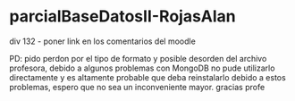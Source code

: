 # parcialBaseDatosII-RojasAlan
div 132 - poner link en los comentarios del moodle


  PD: pido perdon por el tipo de formato y posible desorden del archivo profesora, debido a algunos problemas con MongoDB no pude utilizarlo directamente y es altamente probable que deba reinstalarlo debido a estos problemas, espero que no sea un inconveniente mayor. gracias profe
